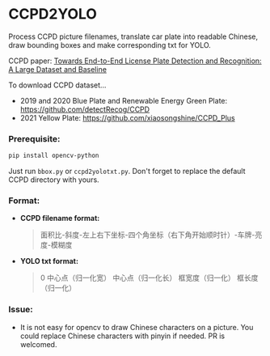 # CCPD2YOLO
Process CCPD picture filenames, translate car plate into readable Chinese, draw bounding boxes and make corresponding txt for YOLO.

CCPD paper: [Towards End-to-End License Plate Detection and Recognition: A Large Dataset and Baseline](https://openaccess.thecvf.com/content_ECCV_2018/papers/Zhenbo_Xu_Towards_End-to-End_License_ECCV_2018_paper.pdf)

To download CCPD dataset...
* 2019 and 2020 Blue Plate and Renewable Energy Green Plate: https://github.com/detectRecog/CCPD
* 2021 Yellow Plate: https://github.com/xiaosongshine/CCPD_Plus

### Prerequisite:
```bash
pip install opencv-python
```
Just run `bbox.py` or `ccpd2yolotxt.py`. Don't forget to replace the default CCPD directory with yours.



### Format:
* **CCPD filename format:**
  > 面积比-斜度-左上右下坐标-四个角坐标（右下角开始顺时针）-车牌-亮度-模糊度

* **YOLO txt format:**
  > 0 中心点（归一化宽） 中心点（归一化长） 框宽度（归一化） 框长度（归一化）

### Issue:
* It is not easy for opencv to draw Chinese characters on a picture. You could replace Chinese characters with pinyin if needed. PR is welcomed.
